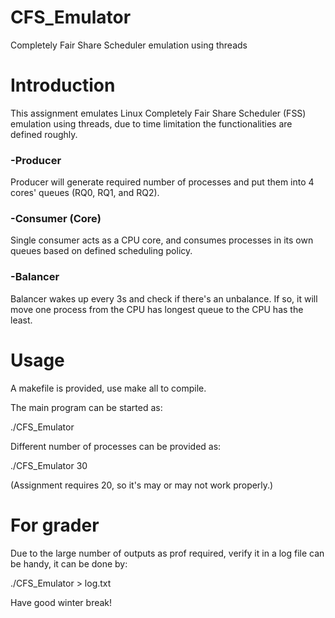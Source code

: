 # CFS_Emulator

Completely Fair Share Scheduler emulation using threads

# Introduction

This assignment emulates Linux Completely Fair Share Scheduler (FSS) emulation using threads, due to time limitation the functionalities are defined roughly.

### 	-Producer

Producer will generate required number of processes and put them into 4 cores' queues (RQ0, RQ1, and RQ2).

### 	-Consumer (Core)

Single consumer acts as a CPU core, and consumes processes in its own queues based on defined scheduling policy.

### 	-Balancer

Balancer wakes up every 3s and check if there's an unbalance. If so, it will move one process from the CPU has longest queue to the CPU has the least.

# Usage

A makefile is provided, use make all to compile.

The main program can be started as:

./CFS_Emulator

Different number of processes can be provided as:

./CFS_Emulator 30

(Assignment requires 20, so it's may or may not work properly.)

# For grader

Due to the large number of outputs as prof required, verify it in a log file can be handy, it can be done by:

./CFS_Emulator > log.txt

Have good winter break!
